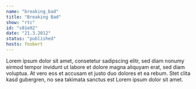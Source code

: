 ```yaml
---
name: "breaking_bad"
title: "Breaking Bad"
show: "rtc"
id: "s01e02"
date: "21.3.2012"
status: "published"
hosts: foobert
---
```

Lorem ipsum dolor sit amet, consetetur sadipscing elitr, sed diam nonumy eirmod tempor invidunt ut labore et dolore magna aliquyam erat, sed diam voluptua. At vero eos et accusam et justo duo dolores et ea rebum. Stet clita kasd gubergren, no sea takimata sanctus est Lorem ipsum dolor sit amet.
